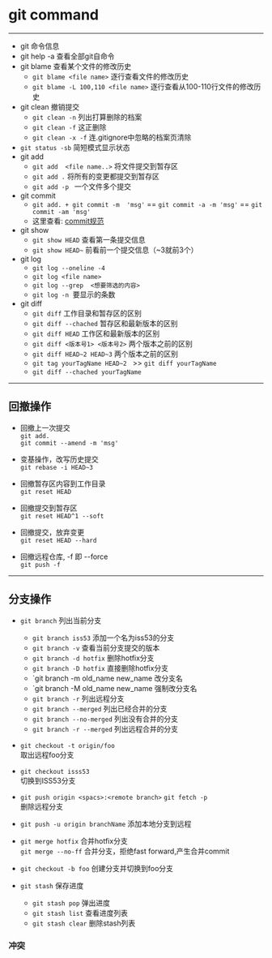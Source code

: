 # git command
---
- git 命令信息  
- git help -a 查看全部git自命令
- git blame 查看某个文件的修改历史
  - `git blame <file name>` 逐行查看文件的修改历史   
  - `git blame -L 100,110 <file name>` 逐行查看从100-110行文件的修改历史
- git clean 撤销提交
  - `git clean -n` 列出打算删除的档案
  - `git clean -f` 这正删除
  - `git clean -x -f` 连.gitignore中忽略的档案页清除
- `git status -sb` 简短模式显示状态
- git add  
  - `git add  <file name..>` 将文件提交到暂存区
  - `git add .` 将所有的变更都提交到暂存区
  - `git add -p ` 一个文件多个提交
- git commit
  - `git add. + git commit -m  'msg'` == `git commit -a -m 'msg'` == `git commit -am 'msg'`
  - 这里查看: [commit规范](CommitMsg.md)
- git show 
  - `git show HEAD` 查看第一条提交信息
  - `git show HEAD~` 前看前一个提交信息（~3就前3个）
- git log 
  - `git log --oneline -4`
  - `git log <file name>`
  - `git log --grep  <想要筛选的内容>`
  - `git log -n`  要显示的条数
- git diff
  - `git diff` 工作目录和暂存区的区别
  - `git diff --chached` 暂存区和最新版本的区别
  - `git diff HEAD` 工作区和最新版本的区别
  - `git diff <版本号1> <版本号2>` 两个版本之前的区别
  - `git diff HEAD~2 HEAD~3` 两个版本之前的区别
  - `git tag yourTagName HEAD~2`   >> `git diff yourTagName`
  - `git diff --chached yourTagName`
---
## 回撤操作
- 回撤上一次提交  
  `git add.`  
  `git commit --amend -m 'msg'`

- 变基操作，改写历史提交  
  `git rebase -i HEAD~3`
- 回撤暂存区内容到工作目录  
  `git reset HEAD`
- 回撤提交到暂存区    
  `git reset HEAD^1 --soft`
- 回撤提交，放弃变更  
  `git reset HEAD --hard`
- 回撤远程仓库, -f 即 --force  
  `git push -f`
  
---
## 分支操作
- `git branch`  列出当前分支   
	- `git branch iss53` 添加一个名为iss53的分支
	- `git branch -v`  查看当前分支提交的版本
	- `git branch -d hotfix` 删除hotfix分支
	- `git branch -D hotfix` 直接删除hotfix分支
	- `git branch -m old_name new_name 改分支名
	- `git branch -M old_name new_name 强制改分支名
  - `git branch -r` 列出远程分支		
  - `git branch --merged` 列出已经合并的分支
  - `git branch --no-merged` 列出没有合并的分支
  - `git branch -r --merged` 列出远程合并的分支
		 
- `git checkout -t origin/foo`  
    取出远程foo分支

- `git checkout isss53`  
	   切换到ISS53分支
	
- `git push origin <spacs>:<remote branch>`
 	 `git fetch -p`  
     删除远程分支
     
- `git push -u origin branchName`
   添加本地分支到远程
		
- `git merge hotfix` 合并hotfix分支  
  `git merge --no-ff` 合并分支，拒绝fast forward,产生合并commit
- `git checkout -b foo` 创建分支并切换到foo分支

- `git stash` 保存进度
  - `git stash pop` 弹出进度
  - `git stash list` 查看进度列表
  - `git stash clear` 删除stash列表
 
### 冲突
